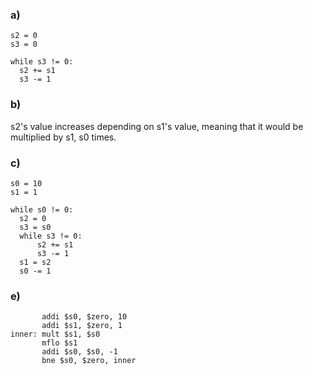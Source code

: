 ### a)
```
s2 = 0
s3 = 0

while s3 != 0:
  s2 += s1
  s3 -= 1
```

### b) 
s2's value increases depending on s1's value, meaning that it would be multiplied by s1, s0 times. 

### c)
```
s0 = 10
s1 = 1

while s0 != 0:
  s2 = 0
  s3 = s0
  while s3 != 0:
      s2 += s1
      s3 -= 1
  s1 = s2
  s0 -= 1
```

### e)     
```
       addi $s0, $zero, 10
       addi $s1, $zero, 1
inner: mult $s1, $s0
       mflo $s1
       addi $s0, $s0, -1
       bne $s0, $zero, inner
```
